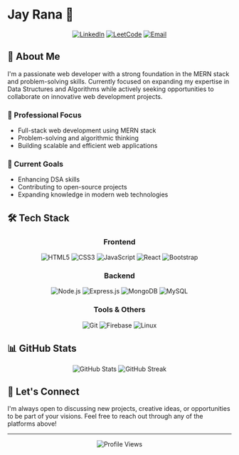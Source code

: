 # Jay Rana 👋

<div align="center">
  
  [![LinkedIn](https://img.shields.io/badge/LinkedIn-Connect-blue)](https://www.linkedin.com/in/jayant-pratap-singh/)
  [![LeetCode](https://img.shields.io/badge/LeetCode-Profile-orange)](https://leetcode.com/u/ranajayant527/)
  [![Email](https://img.shields.io/badge/Email-Contact-red)](mailto:ranajayant527@gmail.com)
  
</div>

## 🚀 About Me

I'm a passionate web developer with a strong foundation in the MERN stack and problem-solving skills. Currently focused on expanding my expertise in Data Structures and Algorithms while actively seeking opportunities to collaborate on innovative web development projects.

### 💼 Professional Focus
- Full-stack web development using MERN stack
- Problem-solving and algorithmic thinking
- Building scalable and efficient web applications

### 🎯 Current Goals
- Enhancing DSA skills
- Contributing to open-source projects
- Expanding knowledge in modern web technologies

## 🛠️ Tech Stack

<div align="center">
  
  ### Frontend
  ![HTML5](https://img.shields.io/badge/HTML5-E34F26?style=for-the-badge&logo=html5&logoColor=white)
  ![CSS3](https://img.shields.io/badge/CSS3-1572B6?style=for-the-badge&logo=css3&logoColor=white)
  ![JavaScript](https://img.shields.io/badge/JavaScript-F7DF1E?style=for-the-badge&logo=javascript&logoColor=black)
  ![React](https://img.shields.io/badge/React-20232A?style=for-the-badge&logo=react&logoColor=61DAFB)
  ![Bootstrap](https://img.shields.io/badge/Bootstrap-563D7C?style=for-the-badge&logo=bootstrap&logoColor=white)

  ### Backend
  ![Node.js](https://img.shields.io/badge/Node.js-339933?style=for-the-badge&logo=nodedotjs&logoColor=white)
  ![Express.js](https://img.shields.io/badge/Express.js-000000?style=for-the-badge&logo=express&logoColor=white)
  ![MongoDB](https://img.shields.io/badge/MongoDB-4EA94B?style=for-the-badge&logo=mongodb&logoColor=white)
  ![MySQL](https://img.shields.io/badge/MySQL-00000F?style=for-the-badge&logo=mysql&logoColor=white)

  ### Tools & Others
  ![Git](https://img.shields.io/badge/Git-F05032?style=for-the-badge&logo=git&logoColor=white)
  ![Firebase](https://img.shields.io/badge/Firebase-FFCA28?style=for-the-badge&logo=firebase&logoColor=black)
  ![Linux](https://img.shields.io/badge/Linux-FCC624?style=for-the-badge&logo=linux&logoColor=black)
  
</div>

## 📊 GitHub Stats

<div align="center">
  <img src="https://github-readme-stats.vercel.app/api?username=jayant9917&show_icons=true&theme=radical" alt="GitHub Stats" />
  <img src="https://github-readme-streak-stats.herokuapp.com/?user=jayant9917&theme=radical" alt="GitHub Streak" />
</div>

## 🤝 Let's Connect

I'm always open to discussing new projects, creative ideas, or opportunities to be part of your visions. Feel free to reach out through any of the platforms above!

---
<div align="center">
  <img src="https://komarev.com/ghpvc/?username=jayant9917&style=flat-square&color=blue" alt="Profile Views"/>
</div>

